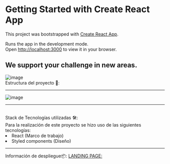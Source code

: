 # Getting Started with Create React App

This project was bootstrapped with [Create React App](https://github.com/facebook/create-react-app).

Runs the app in the development mode.\
Open [http://localhost:3000](http://localhost:3000) to view it in your browser.

## We support your challenge in new areas.
![image](https://user-images.githubusercontent.com/101824921/170894152-92c73038-2a2f-4084-aa35-c2a8a54b3f7f.png)
<br>
Estructura del proyecto 📂:

<hr>

![image](https://user-images.githubusercontent.com/101824921/170894234-e83d6cf1-1646-453d-8268-e5f5621c21b1.png)

<hr>
<br>
Stack de Tecnologías utilizadas 🛠️:
<br>
Para la realización de este proyecto se hizo uso de las siguientes tecnologías:

<li> React (Marco de trabajo) </li>
<li>Styled components (Diseño) </li>
<hr>

Información de despliegue📦:
[LANDING PAGE:](https://rad-kataifi-f503b8.netlify.app/)
